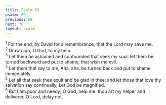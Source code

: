 ```yaml
---
title: Psalm 69
psalm: 69
previous: 68
next: 70
layout: psalm
---
```

<div class="psalm-verse"><sup class="verse-number">1</sup> For the end, by David for a remembrance, that the Lord may save me. </div><div class="psalm-verse"><sup class="verse-number">2</sup> Draw nigh, O God, to my help. </div><div class="psalm-verse"><sup class="verse-number">3</sup> Let them be ashamed and confounded that seek my soul: let them be turned backward and put to shame, that wish me evil. </div><div class="psalm-verse"><sup class="verse-number">4</sup> Let them that say to me, Aha, aha, be turned back and put to shame immediately. </div><div class="psalm-verse"><sup class="verse-number">5</sup> Let all that seek thee exult and be glad in thee: and let those that love thy salvation say continually, Let God be magnified. </div><div class="psalm-verse"><sup class="verse-number">6</sup> But I am poor and needy; O God, help me: thou art my helper and deliverer, O Lord, delay not. </div>